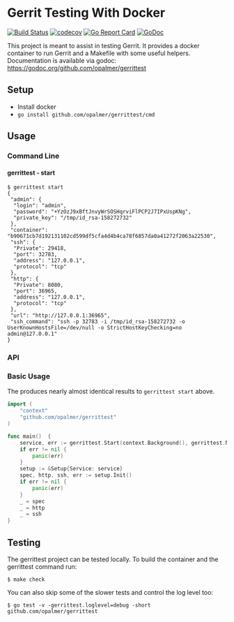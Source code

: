 # Gerrit Testing With Docker

[![Build Status](https://travis-ci.org/opalmer/gerrittest.svg?branch=master)](https://travis-ci.org/opalmer/gerrittest)
[![codecov](https://codecov.io/gh/opalmer/gerrittest/branch/master/graph/badge.svg)](https://codecov.io/gh/opalmer/gerrittest)
[![Go Report Card](https://goreportcard.com/badge/github.com/opalmer/gerrittest)](https://goreportcard.com/report/github.com/opalmer/gerrittest)
[![GoDoc](https://godoc.org/github.com/opalmer/gerrittest?status.svg)](https://godoc.org/github.com/opalmer/gerrittest)

This project is meant to assist in testing Gerrit. It provides a docker
container to run Gerrit and a Makefile with some useful helpers. Documentation 
is available via godoc: https://godoc.org/github.com/opalmer/gerrittest

## Setup

* Install docker
* `go install github.com/opalmer/gerrittest/cmd`

## Usage

### Command Line
#### gerrittest - start

```
$ gerrittest start
{
 "admin": {
  "login": "admin",
  "password": "+YzOzJ9xBftJnvyWrSOSHqrviFlPCP2J7IPxUspKNg",
  "private_key": "/tmp/id_rsa-158272732"
 },
 "container": "b90671cb7d192131102cd599df5cfa4d4b4ca78f6857da0a41272f2063a22530",
 "ssh": {
  "Private": 29418,
  "port": 32783,
  "address": "127.0.0.1",
  "protocol": "tcp"
 },
 "http": {
  "Private": 8080,
  "port": 36965,
  "address": "127.0.0.1",
  "protocol": "tcp"
 },
 "url": "http://127.0.0.1:36965",
 "ssh_command": "ssh -p 32783 -i /tmp/id_rsa-158272732 -o UserKnownHostsFile=/dev/null -o StrictHostKeyChecking=no admin@127.0.0.1"
}
```

### API
### Basic Usage

The produces nearly almost identical results to `gerrittest start` above.

```go
import (
	"context"
	"github.com/opalmer/gerrittest"
)

func main()  {
	service, err := gerrittest.Start(context.Background(), gerrittest.NewConfig())
	if err != nil {
		panic(err)
	}
	setup := &Setup{Service: service}
	spec, http, ssh, err := setup.Init()
	if err != nil {
		panic(err)
	}
	_ = spec
	_ = http
	_ = ssh
}
```


## Testing

The gerrittest project can be tested locally. To build the container and
the gerrittest command run:

```
$ make check
```

You can also skip some of the slower tests and control the log level too:

```
$ go test -v -gerrittest.loglevel=debug -short github.com/opalmer/gerrittest
```
